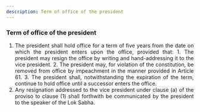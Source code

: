 ```yaml
---
description: Term of office of the president
---
```


### Term of office of the president

1. <div style="text-align: justify"> The president shall hold office for a term of five years from the date on which the president enters upon the office, provided that:
    1. The president may resign the office by writing and hand-addressing it to the vice president.
    2. The president may, for violation of the constitution, be removed from office by impeachment in the manner provided in Article 61.
    3. The president shall, notwithstanding the expiration of the term, continue to hold office until a successor enters the office.
2. <div style="text-align: justify"> Any resignation addressed to the vice president under clause (a) of the proviso to clause (1) shall forthwith be communicated by the president to the speaker of the Lok Sabha.
